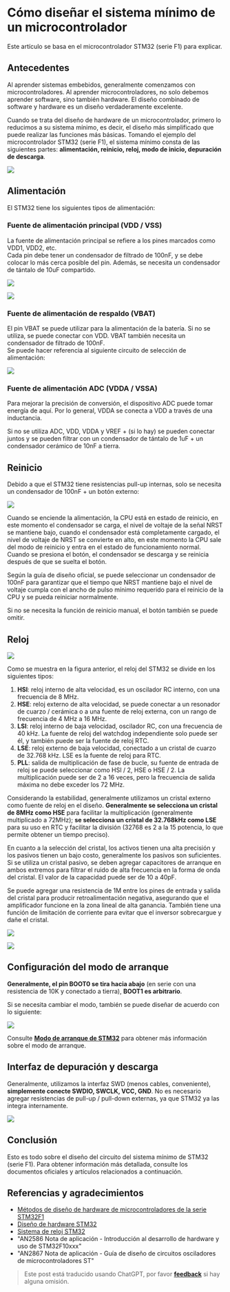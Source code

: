 # Cómo diseñar el sistema mínimo de un microcontrolador

Este artículo se basa en el microcontrolador STM32 (serie F1) para explicar.

## Antecedentes

Al aprender sistemas embebidos, generalmente comenzamos con microcontroladores. Al aprender microcontroladores, no solo debemos aprender software, sino también hardware. El diseño combinado de software y hardware es un diseño verdaderamente excelente.

Cuando se trata del diseño de hardware de un microcontrolador, primero lo reducimos a su sistema mínimo, es decir, el diseño más simplificado que puede realizar las funciones más básicas. Tomando el ejemplo del microcontrolador STM32 (serie F1), el sistema mínimo consta de las siguientes partes: **alimentación, reinicio, reloj, modo de inicio, depuración de descarga**.

![](https://f004.backblazeb2.com/file/wiki-media/img/20200605234144.jpg)

## Alimentación

El STM32 tiene los siguientes tipos de alimentación:

### Fuente de alimentación principal (VDD / VSS)

La fuente de alimentación principal se refiere a los pines marcados como VDD1, VDD2, etc.  
Cada pin debe tener un condensador de filtrado de 100nF, y se debe colocar lo más cerca posible del pin. Además, se necesita un condensador de tántalo de 10uF compartido.

![](https://f004.backblazeb2.com/file/wiki-media/img/20200605163136.png)

![](https://f004.backblazeb2.com/file/wiki-media/img/20200605163204.png)

### Fuente de alimentación de respaldo (VBAT)

El pin VBAT se puede utilizar para la alimentación de la batería. Si no se utiliza, se puede conectar con VDD. VBAT también necesita un condensador de filtrado de 100nF.  
Se puede hacer referencia al siguiente circuito de selección de alimentación:

![](https://f004.backblazeb2.com/file/wiki-media/img/20200605163337.jpg)

### Fuente de alimentación ADC (VDDA / VSSA)

Para mejorar la precisión de conversión, el dispositivo ADC puede tomar energía de aquí. Por lo general, VDDA se conecta a VDD a través de una inductancia.

Si no se utiliza ADC, VDD, VDDA y VREF + (si lo hay) se pueden conectar juntos y se pueden filtrar con un condensador de tántalo de 1uF + un condensador cerámico de 10nF a tierra.

## Reinicio

Debido a que el STM32 tiene resistencias pull-up internas, solo se necesita un condensador de 100nF + un botón externo:

![](https://f004.backblazeb2.com/file/wiki-media/img/20200605163429.png)

Cuando se enciende la alimentación, la CPU está en estado de reinicio, en este momento el condensador se carga, el nivel de voltaje de la señal NRST se mantiene bajo, cuando el condensador está completamente cargado, el nivel de voltaje de NRST se convierte en alto, en este momento la CPU sale del modo de reinicio y entra en el estado de funcionamiento normal. Cuando se presiona el botón, el condensador se descarga y se reinicia después de que se suelta el botón.

Según la guía de diseño oficial, se puede seleccionar un condensador de 100nF para garantizar que el tiempo que NRST mantiene bajo el nivel de voltaje cumpla con el ancho de pulso mínimo requerido para el reinicio de la CPU y se pueda reiniciar normalmente.

Si no se necesita la función de reinicio manual, el botón también se puede omitir.

## Reloj

![](https://f004.backblazeb2.com/file/wiki-media/img/20200605155729.png)

Como se muestra en la figura anterior, el reloj del STM32 se divide en los siguientes tipos:

1. **HSI**: reloj interno de alta velocidad, es un oscilador RC interno, con una frecuencia de 8 MHz.
2. **HSE**: reloj externo de alta velocidad, se puede conectar a un resonador de cuarzo / cerámica o a una fuente de reloj externa, con un rango de frecuencia de 4 MHz a 16 MHz.
3. **LSI**: reloj interno de baja velocidad, oscilador RC, con una frecuencia de 40 kHz. La fuente de reloj del watchdog independiente solo puede ser él, y también puede ser la fuente de reloj RTC.
4. **LSE**: reloj externo de baja velocidad, conectado a un cristal de cuarzo de 32.768 kHz. LSE es la fuente de reloj para RTC.
5. **PLL**: salida de multiplicación de fase de bucle, su fuente de entrada de reloj se puede seleccionar como HSI / 2, HSE o HSE / 2. La multiplicación puede ser de 2 a 16 veces, pero la frecuencia de salida máxima no debe exceder los 72 MHz.

Considerando la estabilidad, generalmente utilizamos un cristal externo como fuente de reloj en el diseño. **Generalmente se selecciona un cristal de 8MHz como HSE** para facilitar la multiplicación (generalmente multiplicado a 72MHz); **se selecciona un cristal de 32.768kHz como LSE** para su uso en RTC y facilitar la división (32768 es 2 a la 15 potencia, lo que permite obtener un tiempo preciso).

En cuanto a la selección del cristal, los activos tienen una alta precisión y los pasivos tienen un bajo costo, generalmente los pasivos son suficientes. Si se utiliza un cristal pasivo, se deben agregar capacitores de arranque en ambos extremos para filtrar el ruido de alta frecuencia en la forma de onda del cristal. El valor de la capacidad puede ser de 10 a 40pF.

Se puede agregar una resistencia de 1M entre los pines de entrada y salida del cristal para producir retroalimentación negativa, asegurando que el amplificador funcione en la zona lineal de alta ganancia. También tiene una función de limitación de corriente para evitar que el inversor sobrecargue y dañe el cristal.

![](https://f004.backblazeb2.com/file/wiki-media/img/20200605171011.png)

![](https://f004.backblazeb2.com/file/wiki-media/img/20200612130149.jpg)

## Configuración del modo de arranque

**Generalmente, el pin BOOT0 se tira hacia abajo** (en serie con una resistencia de 10K y conectado a tierra), **BOOT1 es arbitrario**.

Si se necesita cambiar el modo, también se puede diseñar de acuerdo con lo siguiente:

![](https://f004.backblazeb2.com/file/wiki-media/img/20200605163537.png)

Consulte [**Modo de arranque de STM32**](https://wiki-power.com/es/STM32的启动模式) para obtener más información sobre el modo de arranque.

## Interfaz de depuración y descarga

Generalmente, utilizamos la interfaz SWD (menos cables, conveniente), **simplemente conecte SWDIO, SWCLK, VCC, GND**. No es necesario agregar resistencias de pull-up / pull-down externas, ya que STM32 ya las integra internamente.

![](https://f004.backblazeb2.com/file/wiki-media/img/20200605170741.png)

## Conclusión

Esto es todo sobre el diseño del circuito del sistema mínimo de STM32 (serie F1). Para obtener información más detallada, consulte los documentos oficiales y artículos relacionados a continuación.

## Referencias y agradecimientos

- [Métodos de diseño de hardware de microcontroladores de la serie STM32F1](https://blog.csdn.net/Creative_Team/article/details/80006705?utm_medium=distribute.pc_relevant.none-task-blog-BlogCommendFromMachineLearnPai2-7&depth_1-utm_source=distribute.pc_relevant.none-task-blog-BlogCommendFromMachineLearnPai2-7)
- [Diseño de hardware STM32](https://cedar-renjun.github.io/2015/12/12/STM32-Hardware-Design/)
- [Sistema de reloj STM32](http://blog.chinaunix.net/uid-24219701-id-4081961.html)
- "AN2586 Nota de aplicación - Introducción al desarrollo de hardware y uso de STM32F10xxx"
- "AN2867 Nota de aplicación - Guía de diseño de circuitos osciladores de microcontroladores ST"

> Este post está traducido usando ChatGPT, por favor [**feedback**](https://github.com/linyuxuanlin/Wiki_MkDocs/issues/new) si hay alguna omisión.